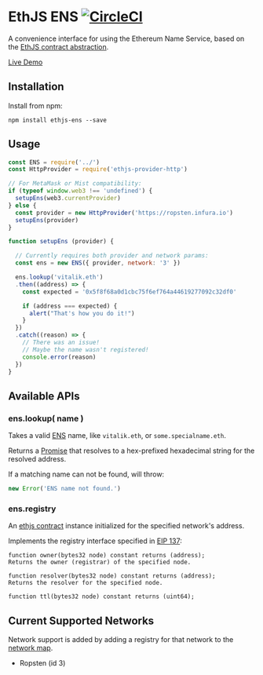 # EthJS ENS [![CircleCI](https://circleci.com/gh/flyswatter/ethjs-ens.svg?style=svg)](https://circleci.com/gh/flyswatter/ethjs-ens)

A convenience interface for using the Ethereum Name Service, based on the [EthJS contract abstraction](https://github.com/ethjs/ethjs-contract).

[Live Demo](https://flyswatter.github.io/ethjs-ens)

## Installation

Install from npm:

`npm install ethjs-ens --save`

## Usage

```javascript
const ENS = require('../')
const HttpProvider = require('ethjs-provider-http')

// For MetaMask or Mist compatibility:
if (typeof window.web3 !== 'undefined') {
  setupEns(web3.currentProvider)
} else {
  const provider = new HttpProvider('https://ropsten.infura.io')
  setupEns(provider)
}

function setupEns (provider) {

  // Currently requires both provider and network params:
  const ens = new ENS({ provider, network: '3' })

  ens.lookup('vitalik.eth')
  .then((address) => {
    const expected = '0x5f8f68a0d1cbc75f6ef764a44619277092c32df0'

    if (address === expected) {
      alert("That's how you do it!")
    }
  })
  .catch((reason) => {
    // There was an issue!
    // Maybe the name wasn't registered!
    console.error(reason)
  })
}
```

## Available APIs

### ens.lookup( name )

Takes a valid [ENS](https://ens.readthedocs.io/en/latest/introduction.html) name, like `vitalik.eth`, or `some.specialname.eth`.

Returns a [Promise](https://developer.mozilla.org/en-US/docs/Web/JavaScript/Reference/Global_Objects/Promise) that resolves to a hex-prefixed hexadecimal string for the resolved address.

If a matching name can not be found, will throw:

```javascript
new Error('ENS name not found.')
```

### ens.registry

An [ethjs contract](https://github.com/flyswatter/ethjs-ens) instance initialized for the specified network's address.

Implements the registry interface specified in [EIP 137](https://github.com/ethereum/EIPs/issues/137):

```
function owner(bytes32 node) constant returns (address);
Returns the owner (registrar) of the specified node.

function resolver(bytes32 node) constant returns (address);
Returns the resolver for the specified node.

function ttl(bytes32 node) constant returns (uint64);
```

## Current Supported Networks

Network support is added by adding a registry for that network to the [network map](./lib/network-map.json).

- Ropsten (id 3)
